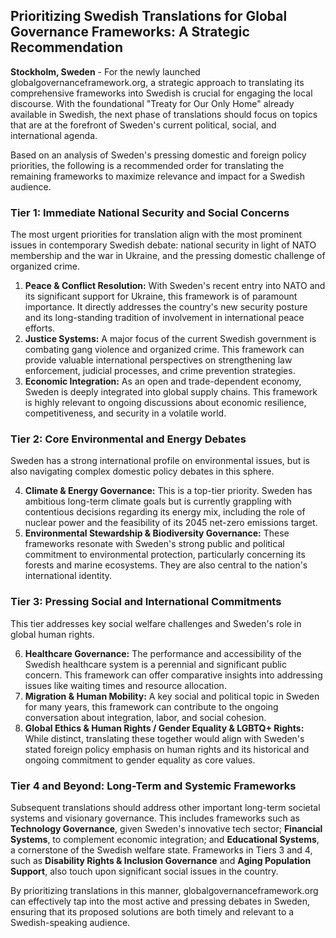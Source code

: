## Prioritizing Swedish Translations for Global Governance Frameworks: A Strategic Recommendation

**Stockholm, Sweden** - For the newly launched globalgovernanceframework.org, a strategic approach to translating its comprehensive frameworks into Swedish is crucial for engaging the local discourse. With the foundational "Treaty for Our Only Home" already available in Swedish, the next phase of translations should focus on topics that are at the forefront of Sweden's current political, social, and international agenda.

Based on an analysis of Sweden's pressing domestic and foreign policy priorities, the following is a recommended order for translating the remaining frameworks to maximize relevance and impact for a Swedish audience.

### Tier 1: Immediate National Security and Social Concerns

The most urgent priorities for translation align with the most prominent issues in contemporary Swedish debate: national security in light of NATO membership and the war in Ukraine, and the pressing domestic challenge of organized crime.

1.  **Peace & Conflict Resolution:** With Sweden's recent entry into NATO and its significant support for Ukraine, this framework is of paramount importance. It directly addresses the country's new security posture and its long-standing tradition of involvement in international peace efforts.
2.  **Justice Systems:** A major focus of the current Swedish government is combating gang violence and organized crime. This framework can provide valuable international perspectives on strengthening law enforcement, judicial processes, and crime prevention strategies.
3.  **Economic Integration:** As an open and trade-dependent economy, Sweden is deeply integrated into global supply chains. This framework is highly relevant to ongoing discussions about economic resilience, competitiveness, and security in a volatile world.

### Tier 2: Core Environmental and Energy Debates

Sweden has a strong international profile on environmental issues, but is also navigating complex domestic policy debates in this sphere.

4.  **Climate & Energy Governance:** This is a top-tier priority. Sweden has ambitious long-term climate goals but is currently grappling with contentious decisions regarding its energy mix, including the role of nuclear power and the feasibility of its 2045 net-zero emissions target.
5.  **Environmental Stewardship & Biodiversity Governance:** These frameworks resonate with Sweden's strong public and political commitment to environmental protection, particularly concerning its forests and marine ecosystems. They are also central to the nation's international identity.

### Tier 3: Pressing Social and International Commitments

This tier addresses key social welfare challenges and Sweden's role in global human rights.

6.  **Healthcare Governance:** The performance and accessibility of the Swedish healthcare system is a perennial and significant public concern. This framework can offer comparative insights into addressing issues like waiting times and resource allocation.
7.  **Migration & Human Mobility:** A key social and political topic in Sweden for many years, this framework can contribute to the ongoing conversation about integration, labor, and social cohesion.
8.  **Global Ethics & Human Rights / Gender Equality & LGBTQ+ Rights:** While distinct, translating these together would align with Sweden's stated foreign policy emphasis on human rights and its historical and ongoing commitment to gender equality as core values.

### Tier 4 and Beyond: Long-Term and Systemic Frameworks

Subsequent translations should address other important long-term societal systems and visionary governance. This includes frameworks such as **Technology Governance**, given Sweden's innovative tech sector; **Financial Systems**, to complement economic integration; and **Educational Systems**, a cornerstone of the Swedish welfare state. Frameworks in Tiers 3 and 4, such as **Disability Rights & Inclusion Governance** and **Aging Population Support**, also touch upon significant social issues in the country.

By prioritizing translations in this manner, globalgovernanceframework.org can effectively tap into the most active and pressing debates in Sweden, ensuring that its proposed solutions are both timely and relevant to a Swedish-speaking audience.
